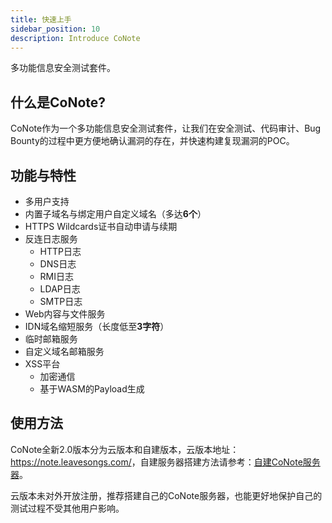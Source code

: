 ```yaml
---
title: 快速上手
sidebar_position: 10
description: Introduce CoNote
---
```


<p class="text--light subtitle">多功能信息安全测试套件。</p>

## 什么是CoNote?

CoNote作为一个多功能信息安全测试套件，让我们在安全测试、代码审计、Bug Bounty的过程中更方便地确认漏洞的存在，并快速构建复现漏洞的POC。

## 功能与特性

- 多用户支持
- 内置子域名与绑定用户自定义域名（多达**6个**）
- HTTPS Wildcards证书自动申请与续期
- 反连日志服务
  - HTTP日志
  - DNS日志
  - RMI日志
  - LDAP日志
  - SMTP日志
- Web内容与文件服务
- IDN域名缩短服务（长度低至**3字符**）
- 临时邮箱服务
- 自定义域名邮箱服务
- XSS平台
  - 加密通信
  - 基于WASM的Payload生成

## 使用方法

CoNote全新2.0版本分为云版本和自建版本，云版本地址：<https://note.leavesongs.com/>，自建服务器搭建方法请参考：[自建CoNote服务器](../self-hosted/introduce.mdx)。

云版本未对外开放注册，推荐搭建自己的CoNote服务器，也能更好地保护自己的测试过程不受其他用户影响。
